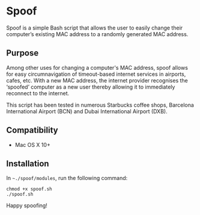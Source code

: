 # Spoof

Spoof is a simple Bash script that allows the user to easily change their computer’s existing MAC address to a randomly generated MAC address. 

## Purpose

Among other uses for changing a computer's MAC address, spoof allows for easy circumnavigation of timeout-based internet services in airports, cafes, etc. With a new MAC address, the internet provider recognises the ‘spoofed’ computer as a new user thereby allowing it to immediately reconnect to the internet.

This script has been tested in numerous Starbucks coffee shops, Barcelona International Airport (BCN) and Dubai International Airport (DXB).

## Compatibility

* Mac OS X 10+

## Installation

In `~./spoof/modules`, run the following command: 

```
chmod +x spoof.sh
./spoof.sh
```

Happy spoofing!
